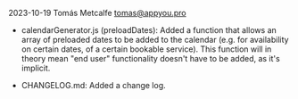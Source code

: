 2023-10-19 Tomás Metcalfe <tomas@appyou.pro>

* calendarGenerator.js (preloadDates): Added a function that allows an array of preloaded dates to be added to the calendar (e.g. for availability on certain dates, of a certain bookable service). This function will in theory mean "end user" functionality doesn't have to be added, as it's implicit. 

* CHANGELOG.md: Added a change log. 